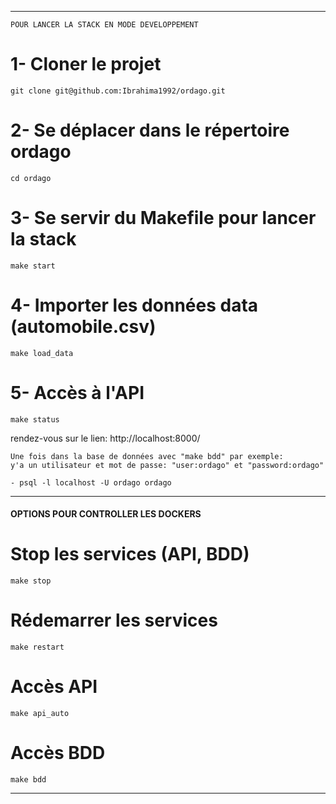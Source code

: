 <!--
    Pour le teste technique, j'ai décidé de le faire avec la librairie python fastAPI,
    sqlAlchemy comme ORM j'ai embarqué Postgres pour la base de données.

    J'ai decidé de cette technologie, pour profiter suite à l'entretien 
    qu'on avait eu en lien avec le poste pour profiter pour vous faire découvrir 
    la technologie fastAPI qui était aussi très adaptée par rapport à la demande.

                ---- Fonctionnalités ----

    - Importer les données (csv) et le traitement qui lui ai associé ave la librairie pandas
    - Ajouter un utilisateur (login && password) car l'API est authentifiée
        Exemple: login: ordago et password:ordago
    - Exposer l'API (les endpoints)

                ---- Architecture ----

    Architecture micro service dockerisé
    API: fastapi + SqlAlchemy
    BASE_DE_DONNÉES: Postgres
--> 
---------------------------------------------------------
    POUR LANCER LA STACK EN MODE DEVELOPPEMENT

# 1- Cloner le projet
    git clone git@github.com:Ibrahima1992/ordago.git

# 2- Se déplacer dans le répertoire ordago
    cd ordago

# 3- Se servir du Makefile pour lancer la stack
    make start

# 4- Importer les données data (automobile.csv)
    make load_data

# 5- Accès à l'API
    make status

<!--    Pour visualiser l'API (swagger Documentation)   -->
rendez-vous sur le lien: http://localhost:8000/

<!--    Pour acceder à la base de données  --->
    Une fois dans la base de données avec "make bdd" par exemple:
    y'a un utilisateur et mot de passe: "user:ordago" et "password:ordago"

    - psql -l localhost -U ordago ordago
--------------------------------------------------------

####    OPTIONS POUR CONTROLLER LES DOCKERS    ####

# Stop les services (API, BDD)
    make stop

# Rédemarrer les services
    make restart

# Accès API
    make api_auto

# Accès BDD
    make bdd

---------------------------------------------------------
